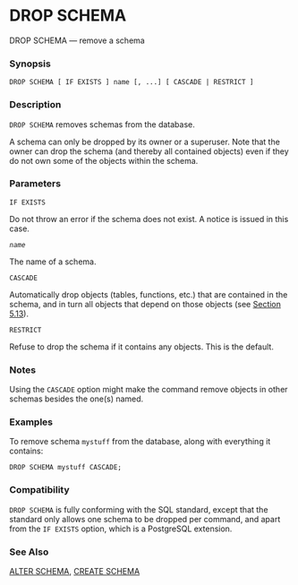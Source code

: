 # DROP SCHEMA

DROP SCHEMA — remove a schema

### Synopsis

```
DROP SCHEMA [ IF EXISTS ] name [, ...] [ CASCADE | RESTRICT ]
```

### Description

`DROP SCHEMA` removes schemas from the database.

A schema can only be dropped by its owner or a superuser. Note that the owner can drop the schema (and thereby all contained objects) even if they do not own some of the objects within the schema.

### Parameters

`IF EXISTS`

Do not throw an error if the schema does not exist. A notice is issued in this case.

_`name`_

The name of a schema.

`CASCADE`

Automatically drop objects (tables, functions, etc.) that are contained in the schema, and in turn all objects that depend on those objects (see [Section 5.13](https://www.postgresql.org/docs/10/static/ddl-depend.html)).

`RESTRICT`

Refuse to drop the schema if it contains any objects. This is the default.

### Notes

Using the `CASCADE` option might make the command remove objects in other schemas besides the one(s) named.

### Examples

To remove schema `mystuff` from the database, along with everything it contains:

```
DROP SCHEMA mystuff CASCADE;
```

### Compatibility

`DROP SCHEMA` is fully conforming with the SQL standard, except that the standard only allows one schema to be dropped per command, and apart from the `IF EXISTS` option, which is a PostgreSQL extension.

### See Also

[ALTER SCHEMA](alter-schema.md), [CREATE SCHEMA](create-schema.md)
